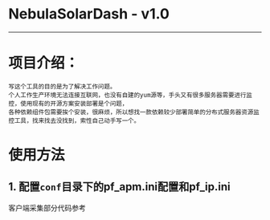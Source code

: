 # NebulaSolarDash - v1.0
---

# 项目介绍：
    写这个工具的目的是为了解决工作问题。
    个人工作生产环境无法连接互联网，也没有自建的yum源等，手头又有很多服务器需要进行监控，使用现有的开源方案安装部署是个问题，
    各种依赖组件包需要挨个安装，很麻烦，所以想找一款依赖较少部署简单的分布式服务器资源监控工具，找来找去没找到，索性自己动手写一个。



# 使用方法
## 1. 配置`conf`目录下的pf_apm.ini配置和pf_ip.ini

客户端采集部分代码参考


